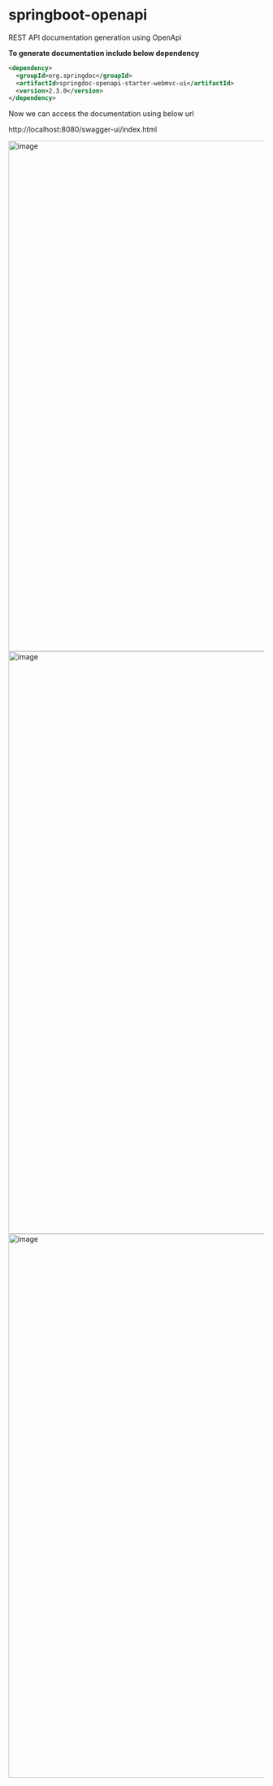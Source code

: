 # springboot-openapi
REST API documentation generation using OpenApi

**To generate documentation include below dependency**

```xml
<dependency>
  <groupId>org.springdoc</groupId>
  <artifactId>springdoc-openapi-starter-webmvc-ui</artifactId>
  <version>2.3.0</version>
</dependency>
```

Now we can access the documentation using below url

http://localhost:8080/swagger-ui/index.html

<img width="1006" alt="image" src="https://github.com/user-attachments/assets/bc7e65a0-277c-46fb-bd8a-2388d38baca5" />


<img width="1147" alt="image" src="https://github.com/user-attachments/assets/1e2543d4-24a5-4cd4-8934-05887d56dc7f" />

<img width="1072" alt="image" src="https://github.com/user-attachments/assets/a3de33be-4624-4fc5-a372-015cdd584ef7" />
